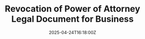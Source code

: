 ---
title: Revocation of Power of Attorney Legal Document for Business
linkTitle: Revocation of Power of Attorney Legal Document for Business
date: '2025-04-24T16:18:00Z'
weight: 1
description: No content
draft: false
ref: revocation-of-power-of-attorney-legal-document-for-business
---